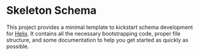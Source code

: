 
# Skeleton Schema
This project provides a minimal template to kickstart schema development for [Helix](https://github.com/nebulouscloud/helix).
It contains all the necessary bootstrapping code, proper file structure, and some documentation to help you get started as
quickly as possible.

